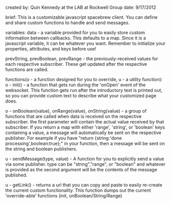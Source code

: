created by: Quin Kennedy at the LAB at Rockwell Group
date: 9/17/2012

brief:
This is a customizable javascript spacebrew client. You can define and share custom functions to handle and send messages.

variables:
data - a variable provided for you to easily store custom information between callbacks. This defaults to a map. Since it is a javascript variable, it can be whatever you want. Remember to initialize your properties, attributes, and keys before use!

prevString, prevBoolean, prevRange - the previously-received values for each respective subscriber. These get updated after the respective functions are called.


functions(o - a function designed for you to override, u - a utility function):
o - init() - a function that gets run during the 'onOpen' event of the websocket. This function gets run after the introductory text is printed out, so you can provide custom text to describe what your customized page does.

o - onBoolean(value), onRange(value), onString(value) - a group of functions that are called when data is received on the respective subscriber. the first parameter will contain the actual value received by that subscriber. If you return a map with either 'range', 'string', or 'boolean' keys containing a value, a message will automatically be sent on the respective publisher. For example if you have "return {string:'done processing',boolean:true};" in your function, then a message will be sent on the string and boolean publishers.

u - sendMessage(type, value) - A function for you to explicitly send a value via some publisher. type can be "string","range", or "boolean" and whatever is provided as the second argument will be the contents of the message published.

u - getLink() - returns a url that you can copy and paste to easily re-create the current custom functionality. This function dumps out the current 'override-able' functions (init, onBoolean/String/Range)
